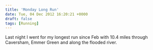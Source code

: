 ```yaml
---
title: 'Monday Long Run'
date: Tue, 04 Dec 2012 16:20:21 +0000
draft: false
tags: [Running]
---
```


Last night I went for my longest run since Feb with 10.4 miles through Caversham, Emmer Green and along the flooded river.